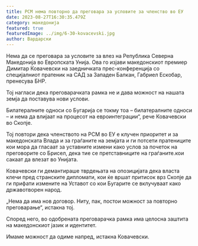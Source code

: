 ```yaml
---
title: РСМ нема повторно да преговара за условите за членство во ЕУ
date: 2023-08-27T16:30:35.479Z
category: македонија
featured: true
featuredImage: ../img/6-30-kovacevski.jpg
author: Вардарски
---
```

Нема да се преговара за условите за влез на Република Северна Македонија во Европската Унија. Ова го изјави македонскиот премиер Димитар Ковачевски на заедничката прес-конференција со специјалниот пратеник на САД за Западен Балкан, Габриел Ескобар, пренесува БНР.

Тој нагласи дека преговарачката рамка не и дава можност на нашата земја да поставува нови услови.

Билатералните односи со Бугарија се токму тоа – билатералните односи – и нема да влијаат на процесот на евроинтеграции“, рече Ковачевски во Скопје.

Тој повтори дека членството на РСМ во ЕУ е клучен приоритет и за македонската Влада и за граѓаните на земјата и ги потсети пратениците кои мора да гласаат за уставните измени како услов за почеток на преговорите со Брисел, дека тие се претставниците на граѓаните.кои сакаат да влезат во Унијата.

Ковачевски ги демантираше тврдењата на опозицијата дека власта клечи пред странските дипломати, кои ќе вршат притисок врз Скопје да ги прифати измените на Уставот со кои Бугарите се вклучуваат како државотворен народ.

„Нема да има нов договор. Ниту, пак, постои можност за повторно преговарање“, истакна тој.

Според него, во одобрената преговарачка рамка има целосна заштита на македонскиот јазик и идентитет.

Имаме можност да одиме напред, истакна Ковачевски.